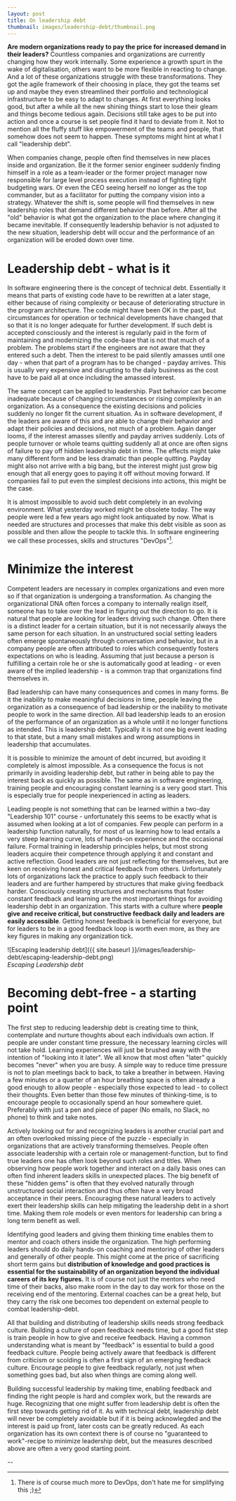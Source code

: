 ```yaml
---
layout: post
title: On leadership debt 
thumbnail: images/leadership-debt/thumbnail.png
---
```


**Are modern organizations ready to pay the price for increased demand in their leaders?** Countless companies and organizations are currently changing how they work internally. Some experience a growth spurt in the wake of digitalisation, others want to be more flexible in reacting to change. And a lot of these organizations struggle with these transformations. They got the agile framework of their choosing in place, they got the teams set up and maybe they even streamlined their portfolio and technological infrastructure to be easy to adapt to changes. At first everything looks good, but after a while all the new shining things start to lose their gleam and things become tedious again. Decisions still take ages to be put into action and once a course is set people find it hard to deviate from it. Not to mention all the fluffy stuff like empowerment of the teams and people, that somehow does not seem to happen. These symptoms might hint at what I call "leadership debt". 

When companies change, people often find themselves in new places inside and organization. Be it the former senior engineer suddenly finding himself in a role as a team-leader or the former project manager now responsible for large level process execution instead of fighting tight budgeting wars. Or even the CEO seeing herself no longer as the top commander, but as a facilitator for putting the company vision into a strategy. Whatever the shift is, some people will find themselves in new leadership roles that demand different behavior than before. After all the "old" behavior is what got the organization to the place where changing it became inevitable. If consequently leadership behavior is not adjusted to the new situation, leadership debt will occur and the performance of an organization will be eroded down over time. 

# Leadership debt - what is it

In software engineering there is the concept of technical debt. Essentially it means that parts of existing code have to be rewritten at a later stage, either because of rising complexity or because of deteriorating structure in the program architecture. The code might have been OK in the past, but circumstances for operation or technical developments have changed that so that it is no longer adequate for further development. If such debt is accepted consciously and the interest is regularly paid in the form of maintaining and modernizing the code-base that is not that much of a problem. The problems start if the engineers are not aware that they entered such a debt. Then the interest to be paid silently amasses until one day - when that part of a program has to be changed - payday arrives. This is usually very expensive and disrupting to the daily business as the cost have to be paid all at once including the amassed interest. 

The same concept can be applied to leadership. Past behavior can become inadequate because of changing circumstances or rising complexity in an organization. As a consequence the existing decisions and policies suddenly no longer fit the current situation. As in software development, if the leaders are aware of this and are able to change their behavior and adapt their policies and decisions, not much of a problem. Again danger looms, if the interest amasses silently and payday arrives suddenly. Lots of people turnover or whole teams quitting suddenly all at once are often signs of failure to pay off hidden leadership debt in time. The effects might take many different form and be less dramatic than people quitting. Payday might also not arrive with a big bang, but the interest might just grow big enough that all energy goes to paying it off without moving forward. If companies fail to put even the simplest decisions into actions, this might be the case.

It is almost impossible to avoid such debt completely in an evolving environment. What yesterday worked might be obsolete today. The way people were led a few years ago might look antiquated by now. What is needed are structures and processes that make this debt visible as soon as possible and then allow the people to tackle this. In software engineering we call these processes, skills and structures "DevOps"[^1]. 

# Minimize the interest 

Competent leaders are necessary in complex organizations and even more so if that organization is undergoing a transformation. As changing the organizational DNA often forces a company to internally realign itself, someone has to take over the lead in figuring out the direction to go. It is natural that people are looking for leaders driving such change. Often there is a distinct leader for a certain situation, but it is not necessarily always the same person for each situation. In an unstructured social setting leaders often emerge spontaneously through conversation and behavior, but in a company people are often attributed to roles which consequently fosters expectations on who is leading. Assuming that just because a person is fulfilling a certain role he or she is automatically good at leading - or even aware of the implied leadership - is a common trap that organizations find themselves in. 

Bad leadership can have many consequences and comes in many forms. Be it the inability to make meaningful decisions in time, people leaving the organization as a consequence of bad leadership or the inability to motivate people to work in the same direction. All bad leadership leads to an erosion of the performance of an organization as a whole until it no longer functions as intended. This is leadership debt. Typically it is not one big event leading to that state, but a many small mistakes and wrong assumptions in leadership that accumulates. 

It is possible to minimize the amount of debt incurred, but avoiding it completely is almost impossible. As a consequence the focus is not primarily in avoiding leadership debt, but rather in being able to pay the interest back as quickly as possible. The same as in software engineering, training people and encouraging constant learning is a very good start. This is especially true for people inexperienced in acting as leaders. 

Leading people is not something that can be learned within a two-day "Leadership 101" course - unfortunately this seems to be exactly what is assumed when looking at a lot of companies. Few people can perform in a leadership function naturally, for most of us learning how to lead entails a very steep learning curve, lots of hands-on experience and the occasional failure. 
Formal training in leadership principles helps, but most strong leaders acquire their competence through applying it and constant and active reflection. 
Good leaders are not just reflecting for themselves, but are keen on receiving honest and critical feedback from others. Unfortunately lots of organizations lack the practice to apply such feedback to their leaders and are further hampered by structures that make giving feedback harder. Consciously creating structures and mechanisms that foster constant feedback and learning are the most important things for avoiding leadership debt in an organization. This starts with a culture where **people give and receive critical, but constructive feedback daily and leaders are easily accessible**. 
Getting honest feedback is beneficial for everyone, but for leaders to be in a good feedback loop is worth even more, as they are key figures in making any organization tick. 


![Escaping leadership debt]({{ site.baseurl }}/images/leadership-debt/escaping-leadership-debt.png)
<br>*Escaping Leadership debt*

# Becoming debt-free - a starting point

The first step to reducing leadership debt is creating time to think, contemplate and nurture thoughts about each individuals own action. If people are under constant time pressure, the necessary learning circles will not take hold. Learning experiences will just be brushed away with the intention of "looking into it later". We all know that most often "later" quickly becomes "never" when you are busy. A simple way to reduce time pressure is not to plan meetings back to back, to take a breather in between. Having a few minutes or a quarter of an hour breathing space is often already a good enough to allow people - especially those expected to lead - to collect their thoughts. Even better than those few minutes of thinking-time, is to encourage people to occasionally spend an hour somewhere quiet. Preferably with just a pen and piece of paper (No emails, no Slack, no phone) to think and take notes. 

Actively looking out for and recognizing leaders is another crucial part and an often overlooked missing piece of the puzzle - especially in organizations that are actively transforming themselves.  People often associate leadership with a certain role or management-function, but to find true leaders one has often look beyond such roles and titles. When observing how people work together and interact on a daily basis ones can often find inherent leaders skills in unexpected places. 
The big benefit of these "hidden gems" is often that they evolved naturally through unstructured social interaction and thus often have a very broad acceptance in their peers. Encouraging these natural leaders to actively exert their leadership skills can help mitigating the leadership debt in a short time. Making them role models or even mentors for leadership can bring a long term benefit as well. 

Identifying good leaders and giving them thinking time enables them to mentor and coach others inside the organization. The high performing leaders should do daily hands-on coaching and mentoring of other leaders and generally of other people. This might come at the price of sacrificing short term gains but **distribution of knowledge and good practices is essential for the sustainability of an organization beyond the individual careers of its key figures.** 
It is of course not just the mentors who need time of their backs, also make room in the day to day work for those on the receiving end of the mentoring. External coaches can be a great help, but they carry the risk one becomes too dependent on external people to combat leadership-debt. 

All that building and distributing of leadership skills needs strong feedback culture. Building a culture of open feedback needs time, but a good fist step is train people in how to give and receive feedback. Having a common understanding what is meant by "feedback" is essential to build a good feedback culture. People being actively aware that feedback is different from criticism or scolding is often a first sign of an emerging feedback culture. Encourage people to give feedback regularly, not just when something goes bad, but also when things are coming along well. 

Building successful leadership by making time, enabling feedback and finding the right people is hard and complex work, but the rewards are huge. Recognizing that one might suffer from leadership debt is often the first step towards getting rid of it. As with technical debt, leadership debt will never be completely avoidable but if it is being acknowlegded and the interest is paid up front, later costs can be greatly reduced. As each organization has its own context there is of course no "guaranteed to work"-recipe to minimize leadership debt, but the measures described above are often a very good starting point. 


--

[^1]: There is of course much more to DevOps, don't hate me for simplifying this ;)

